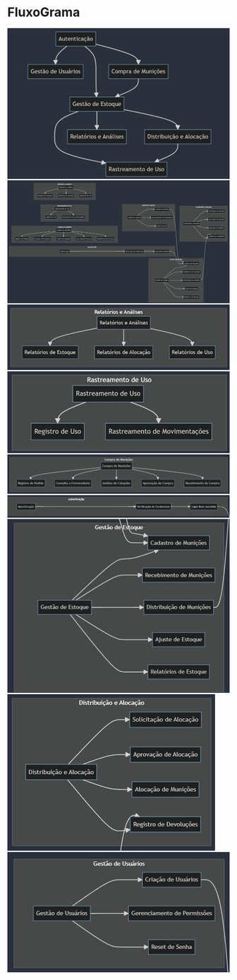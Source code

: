 # FluxoGrama

<img src="../img/fluxo1.jpeg">
<img src="../img/fluxo2.jpeg">
<img src="../img/fluxo3.jpeg">
<img src="../img/fluxo4.jpeg">
<img src="../img/fluxo5.jpeg">
<img src="../img/fluxo6.jpeg">
<img src="../img/fluxo7.jpeg">
<img src="../img/fluxo8.jpeg">
<img src="../img/fluxo9.jpeg">